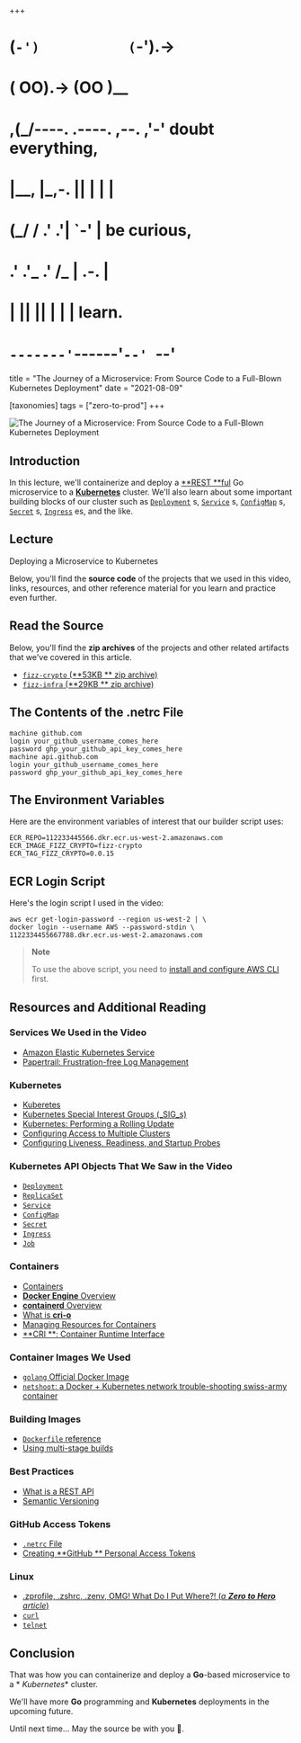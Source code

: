 +++
#   (`-')           (`-').->
#   ( OO).->        (OO )__
# ,(_/----. .----. ,--. ,'-' doubt everything,
# |__,    |\_,-.  ||  | |  |
#  (_/   /    .' .'|  `-'  | be curious,
#  .'  .'_  .'  /_ |  .-.  |
# |       ||      ||  | |  | learn.
# `-------'`------'`--' `--'

title = "The Journey of a Microservice: From Source Code to a Full-Blown Kubernetes Deployment"
date = "2021-08-09"

[taxonomies]
tags = ["zero-to-prod"]
+++

![The Journey of a Microservice: From Source Code to a Full-Blown Kubernetes Deployment](/zerotohero-dev/content/images/size/w1200/2024/03/harmony.png)

Introduction
------------

In this lecture, we'll containerize and deploy a [**REST
**ful](https://www.redhat.com/en/topics/api/what-is-a-rest-api) Go microservice
to a [**Kubernetes**](https://kubernetes.io/) cluster. We'll also learn about
some important building blocks of our cluster such
as [`Deployment`](https://kubernetes.io/docs/concepts/workloads/controllers/deployment/)
s, [`Service`](https://kubernetes.io/docs/concepts/services-networking/service/)
s, [`ConfigMap`](https://kubernetes.io/docs/concepts/configuration/configmap/)
s, [`Secret`](https://kubernetes.io/docs/concepts/configuration/secret/)
s, [`Ingress`](https://kubernetes.io/docs/concepts/services-networking/ingress/)
es, and the like.

Lecture
-------

Deploying a Microservice to Kubernetes

Below, you'll find the **source code** of the projects that we used in this
video, links, resources, and other reference material for you learn and practice
even further.

Read the Source
---------------

Below, you'll find the **zip archives** of the projects and other related
artifacts that we've covered in this article.

* [`fizz-crypto` (**53KB
  ** zip archive)](https://assets.zerotohero.dev/deploying-a-microserve-to-kubernetes/68c3fb40-efdf-497b-8341-25962884db0d/fizz-crypto.zip)
* [`fizz-infra` (**29KB
  ** zip archive)](https://assets.zerotohero.dev/deploying-a-microserve-to-kubernetes/68c3fb40-efdf-497b-8341-25962884db0d/fizz-infra.zip)

The Contents of the .netrc File
-------------------------------

    machine github.com
    login your_github_username_comes_here
    password ghp_your_github_api_key_comes_here
    machine api.github.com
    login your_github_username_comes_here
    password ghp_your_github_api_key_comes_here

The Environment Variables
------------------------------

Here are the environment variables of interest that our builder script uses:

    ECR_REPO=112233445566.dkr.ecr.us-west-2.amazonaws.com
    ECR_IMAGE_FIZZ_CRYPTO=fizz-crypto
    ECR_TAG_FIZZ_CRYPTO=0.0.15

ECR Login Script
----------------

Here's the login script I used in the video:

    aws ecr get-login-password --region us-west-2 | \
    docker login --username AWS --password-stdin \
    1122334455667788.dkr.ecr.us-west-2.amazonaws.com

> **Note**
>
> To use the above script, you need
> to [install and configure AWS CLI](@/zero-to-prod/creating-ecr-repositories.md)
> first.

Resources and Additional Reading
--------------------------------

### Services We Used in the Video

* [Amazon Elastic Kubernetes Service](https://aws.amazon.com/eks/)
* [Papertrail: Frustration-free Log Management](https://www.papertrail.com/)

### Kubernetes

* [Kuberetes](https://kubernetes.io/)
* [Kubernetes Special Interest Groups (_SIG_s)](https://github.com/kubernetes-sigs)
* [Kubernetes: Performing a Rolling Update](https://kubernetes.io/docs/tutorials/kubernetes-basics/update/update-intro/)
* [Configuring Access to Multiple Clusters](https://kubernetes.io/docs/tasks/access-application-cluster/configure-access-multiple-clusters/)
* [Configuring Liveness, Readiness, and Startup Probes](https://kubernetes.io/docs/tasks/configure-pod-container/configure-liveness-readiness-startup-probes/)

### Kubernetes API Objects That We Saw in the Video

* [`Deployment`](https://kubernetes.io/docs/concepts/workloads/controllers/deployment/)
* [`ReplicaSet`](https://kubernetes.io/docs/concepts/workloads/controllers/replicaset/)
* [`Service`](https://kubernetes.io/docs/concepts/services-networking/service/)
* [`ConfigMap`](https://kubernetes.io/docs/concepts/configuration/configmap/)
* [`Secret`](https://kubernetes.io/docs/concepts/configuration/secret/)
* [`Ingress`](https://kubernetes.io/docs/concepts/services-networking/ingress/)
* [`Job`](https://kubernetes.io/docs/concepts/workloads/controllers/job/)

### Containers

* [Containers](https://kubernetes.io/docs/concepts/containers/)
* [**Docker Engine** Overview](https://docs.docker.com/engine/)
* [**containerd** Overview](https://containerd.io/docs/)
* [What is **cri-o**](https://cri-o.io/#what-is-cri-o)
* [Managing Resources for Containers](https://kubernetes.io/docs/concepts/configuration/manage-resources-containers/)
* [**CRI
  **: Container Runtime Interface](https://github.com/kubernetes/community/blob/master/contributors/devel/sig-node/container-runtime-interface.md)

### Container Images We Used

* [`golang` Official Docker Image](https://hub.docker.com/_/golang)
* [`netshoot`: a Docker + Kubernetes network trouble-shooting swiss-army container](https://github.com/nicolaka/netshoot)

### Building Images

* [`Dockerfile` reference](https://docs.docker.com/engine/reference/builder/)
* [Using multi-stage builds](https://docs.docker.com/develop/develop-images/multistage-build/)

### Best Practices

* [What is a REST API](https://www.redhat.com/en/topics/api/what-is-a-rest-api)
* [Semantic Versioning](https://semver.org/)

### GitHub Access Tokens

* [`.netrc` File](https://www.gnu.org/software/inetutils/manual/html_node/The-_002enetrc-file.html)
* [Creating **GitHub
  ** Personal Access Tokens](https://docs.github.com/en/github/authenticating-to-github/keeping-your-account-and-data-secure/creating-a-personal-access-token)

### Linux

* [.zprofile, .zshrc, .zenv, OMG! What Do I Put Where?! (*a **Zero to Hero**
  article*)](@/tips/zshell-startup-files.md)
* [`curl`](https://curl.se/)
* [`telnet`](https://en.wikipedia.org/wiki/Telnet)

Conclusion
---------------

That was how you can containerize and deploy a **Go**\-based microservice to a *
*Kubernetes** cluster.

We'll have more **Go** programming and **Kubernetes** deployments in the
upcoming future.

Until next time... May the source be with you 🦄.
